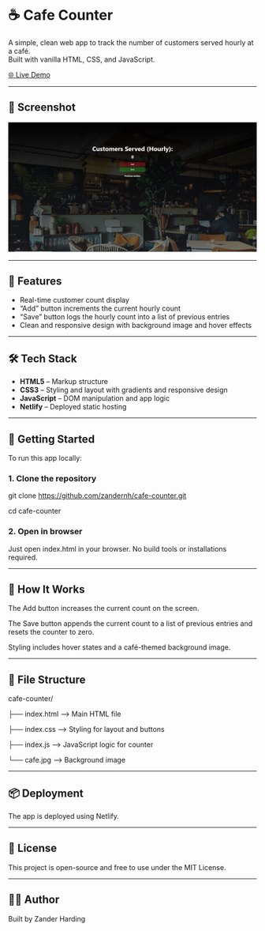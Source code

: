 # ☕ Cafe Counter

A simple, clean web app to track the number of customers served hourly at a café.  
Built with vanilla HTML, CSS, and JavaScript.

[🌐 Live Demo](https://tangerine-semifreddo-a6b32b.netlify.app/)

---

## 📸 Screenshot

![Cafe Counter Screenshot](screenshot.JPG)  

---

## 🎯 Features

- Real-time customer count display
- “Add” button increments the current hourly count
- “Save” button logs the hourly count into a list of previous entries
- Clean and responsive design with background image and hover effects

---

## 🛠️ Tech Stack

- **HTML5** – Markup structure
- **CSS3** – Styling and layout with gradients and responsive design
- **JavaScript** – DOM manipulation and app logic
- **Netlify** – Deployed static hosting

---

## 🚀 Getting Started

To run this app locally:

### 1. Clone the repository

git clone https://github.com/zandernh/cafe-counter.git

cd cafe-counter

### 2. Open in browser
Just open index.html in your browser. No build tools or installations required.

---

## 🧠 How It Works
The Add button increases the current count on the screen.

The Save button appends the current count to a list of previous entries and resets the counter to zero.

Styling includes hover states and a café-themed background image.

---

## 📂 File Structure

cafe-counter/

├── index.html         --> Main HTML file

├── index.css          --> Styling for layout and buttons

├── index.js           --> JavaScript logic for counter

└── cafe.jpg           --> Background image

---

## 📦 Deployment
The app is deployed using Netlify.

---

## 📄 License
This project is open-source and free to use under the MIT License.

---

## 🙋‍♂️ Author

Built by Zander Harding
